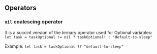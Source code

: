 ## Operators


### `nil` coalescing operator

It is a succint version of the ternary operator used for Optional variables:  
`let task = taskOptional != nil ? taskOptional! : "default-to-sleep"`

Example: `let task = taskOptional ?? "default-to-sleep"`

